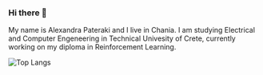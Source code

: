 ### Hi there 👋

<!--
**AlexPateraki/AlexPateraki** is a ✨ _special_ ✨ repository because its `README.md` (this file) appears on your GitHub profile.
-->
My name is Alexandra Pateraki and I live in Chania. I am studying Electrical and Computer Engeneering in Technical Univesity of Crete, currently working on my diploma in Reinforcement Learning.


![Top Langs](https://github-readme-stats.vercel.app/api/top-langs/?username=AlexPateraki&layout=compact) 
